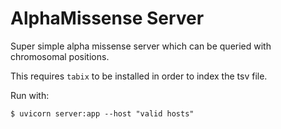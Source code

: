 # AlphaMissense Server

Super simple alpha missense server which can be queried with chromosomal
positions.

This requires `tabix` to be installed in order to index the tsv file.

Run with:

```
$ uvicorn server:app --host "valid hosts"
```
